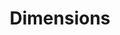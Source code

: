 ---
bigquery: https://console.cloud.google.com/bigquery?p=covid-19-dimensions-ai&page=table&d=data&t=publications
contributors: Digital Science, https://www.digital-science.com/
cost: Free for personal, non-commercial use.
description: Dimensions contains more than 100 million publications, ranging from
  articles published in scholarly journals, books and book chapters, to preprints
  and conference proceedings. All publications are contextualized with linked data
  sets, funding, publications, patents, clinical trials, and policy documents. You
  can also view associated categories, funders, institutions, and researcher profiles.
documentation: https://docs.dimensions.ai/bigquery/index.html
last_edit: 04/11/2022, 07:59:54
location: https://www.dimensions.ai/products/free/
maintained_by: Digital Science, https://www.digital-science.com/
schema_fields:
- associated_publication_arxiv_id
- concepts
- date_inserted
- conditions
- funder_org_acronyms
- repository_url
- granted_date
- book_series_title
- language
- open_access_categories
- repository_id
- priority_date
- application_number
- type
- expiration_year
- abstract
- funding_details
- metrics
- funder_orgs
- categories
- date
- research_org_state_names
- mesh_headings
- current_assignee_orgs
- legal_status
- publication_ids
- date_modified
- doi
- research_org_state_codes
- patent_ids
- address
- date_imported_gbq
- editors
- funder_org_cities
- assignee_orgs
- authors
- eisbn
- subtitles
- registry
- ipcr
- license
- funder_countries
- category_hrcs_rac
- foa_number
- supporting_grant_ids
- category_hrcs_hc
- description
- publication_year
- open_access_categories_v2
- established
- assignee_countries
- category_rcdc
- filing_status
- linkout
- conference
- wikipedia_url
- expiration_date
- filing_date
- research_org_countries
- id
- family_members_ids
- funding_amount
- date_print
- grant_number
- links
- embargo_date
- family_id
- pages
- isbn
- citation_string
- original_abstract
- funder_org_state_codes
- interventions
- associated_publication_id
- brief_title
- granted_year
- current_assignee
- funding_currency
- source_id
- research_org_city_names
- journal
- email_address
- current_assignee_countries
- original_assignee_countries
- category_icrp_cso
- year
- mesh_terms
- acronyms
- legal_events
- proceedings_title
- repository_name
- category_bra
- original_assignee
- journal_lists
- funder_org_countries
- acronym
- date_normal
- research_org_cities
- end_date
- funding_eur
- family_count
- parent_id
- associated_publication_doi
- altmetrics
- kind
- labels
- inventor_names
- original_assignee_orgs
- book_title
- pmcid
- category_icrp_ct
- original_title
- arxiv_id
- external_ids
- category_hra
- funding_aud
- issue
- name
- cpc
- category_uoa
- funding_nzd
- end_year
- date_online
- relationships
- research_org_country_names
- start_year
- funding_chf
- funding_gbp
- title
- resulting_publication_doi
- status
- funder_org
- organisation_details
- investigators
- filing_year
- funding_cad
- start_date
- publication_date
- priority_year
- category_sdg
- citations
- reference_ids
- volume
- acknowledgements
- associated_publication_pmid
- active_years
- gender
- associated_grant_ids
- publisher
- cited_by_ids
- aliases
- citations_count
- funding_cny
- researcher_ids
- types
- phase
- jurisdiction
- pmid
- clinical_trial_ids
- research_orgs
- funding_jpy
- resulting_publication_ids
- created_date
- category_for
- funding_usd
shortname: dimensions
tags:
- scholarly literature
- patents
- funding
- clinical trials
- academic profiles
terms_of_use: 'Use of both the Dimensions COVID-19 dataset and full Dimensions dataset
  are subject to the Dimensions Terms of use: https://www.dimensions.ai/policies-terms-legal '
title: Dimensions
uuid: dcff88bd-fe6b-4fdb-8159-809bf9d7bc1c
---